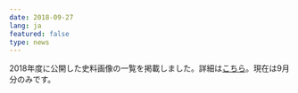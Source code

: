 ```yaml
---
date: 2018-09-27
lang: ja
featured: false
type: news
---
```

2018年度に公開した史料画像の一覧を掲載しました。詳細は<a href="https://www.hi.u-tokyo.ac.jp/news/2018/image.html" target="_blank">こちら</a>。現在は9月分のみです。
